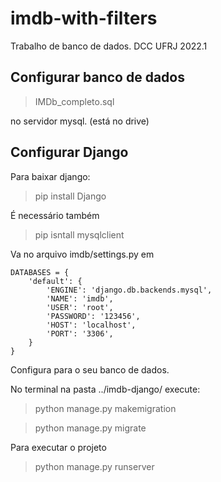 # imdb-with-filters
Trabalho de banco de dados. DCC UFRJ 2022.1

## Configurar banco de dados
> IMDb_completo.sql

no servidor mysql.
(está no drive)


## Configurar Django

Para baixar django:
> pip install Django

É necessário também

> pip isntall mysqlclient

Va no arquivo imdb/settings.py
em
```
DATABASES = {
    'default': {
        'ENGINE': 'django.db.backends.mysql',
        'NAME': 'imdb',
        'USER': 'root',
        'PASSWORD': '123456',
        'HOST': 'localhost',
        'PORT': '3306',
    }
}
```
Configura para o seu banco de dados.

No terminal na pasta ../imdb-django/
execute: 
> python manage.py makemigration

> python manage.py migrate

Para executar o projeto

> python manage.py runserver
